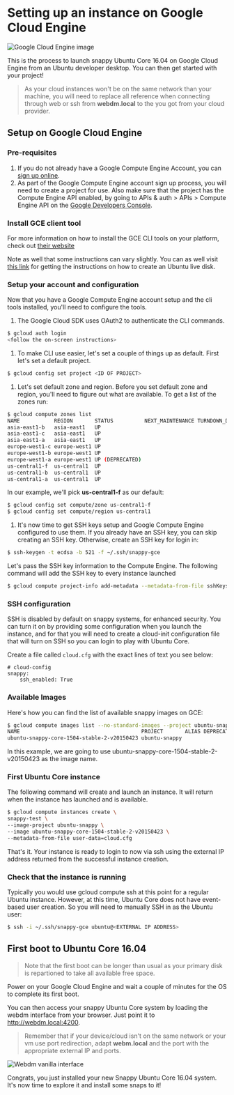 # Setting up an instance on Google Cloud Engine

![Google Cloud Engine image](https://raw.githubusercontent.com/ubuntu-core/snappy-dev-website/master/src/img/devices/gce.png "Google Cloud Engine image")

This is the process to launch snappy Ubuntu Core 16.04 on Google Cloud Engine from an Ubuntu developer desktop.
You can then get started with your project!

> As your cloud instances won't be on the same network than your machine, you will need to replace all reference when
> connecting through web or ssh from **webdm.local** to the **<external-ip>** you got from your cloud provider.

## Setup on Google Cloud Engine

### Pre-requisites

1. If you do not already have a Google Compute Engine Account, you can [sign up online](https://cloud.google.com/compute/docs/signup).
1.  As part of the Google Compute Engine account sign up process, you will need to create a project for use. Also make
sure that the project has the Compute Engine API enabled, by going to APIs & auth > APIs > Compute Engine API on the
[Google Developers Console](https://console.developers.google.com).

### Install GCE client tool

For more information on how to install the GCE CLI tools on your platform, check out [their website](https://cloud.google.com/compute/)

Note as well that some instructions can vary slightly. You can as well visit [this link](http://www.ubuntu.com/download/desktop/create-a-usb-stick-on-mac-osx)
for getting the instructions on how to create an Ubuntu live disk.

### Setup your account and configuration

Now that you have a Google Compute Engine account setup and the cli tools installed, you'll need to configure the tools.

1. The Google Cloud SDK uses OAuth2 to authenticate the CLI commands.
```sh
$ gcloud auth login
<follow the on-screen instructions>
```

1. To make CLI use easier, let's set a couple of things up as default. First let's set a default project.
```sh
$ gcloud config set project <ID OF PROJECT>
```

1. Let's set default zone and region. Before you set default zone and region, you'll need to figure out what are
available. To get a list of the zones run:

```sh
$ gcloud compute zones list
NAME           REGION       STATUS          NEXT_MAINTENANCE TURNDOWN_DATE
asia-east1-b   asia-east1   UP
asia-east1-c   asia-east1   UP
asia-east1-a   asia-east1   UP
europe-west1-c europe-west1 UP
europe-west1-b europe-west1 UP
europe-west1-a europe-west1 UP (DEPRECATED)
us-central1-f  us-central1  UP
us-central1-b  us-central1  UP
us-central1-a  us-central1  UP
```

In our example, we'll pick **us-central1-f** as our default:
```sh
$ gcloud config set compute/zone us-central1-f
$ gcloud config set compute/region us-central1
```

1. It's now time to get SSH keys setup and Google Compute Engine configured to use them. If you already have an SSH key, you can
 skip creating an SSH key. Otherwise, create an SSH key for login in:
```sh
$ ssh-keygen -t ecdsa -b 521 -f ~/.ssh/snappy-gce
```

Let's pass the SSH key information to the Compute Engine. The following command will add the SSH key to every instance launched
```sh
$ gcloud compute project-info add-metadata --metadata-from-file sshKeys=~/.ssh/snappy-gce.pub
```

### SSH configuration

SSH is disabled by default on snappy systems, for enhanced security. You can turn it on by providing some configuration
when you launch the instance, and for that you will need to create a cloud-init configuration file that will turn on SSH
so you can login to play with Ubuntu Core.

Create a file called `cloud.cfg` with the exact lines of text you see below:
```
# cloud-config
snappy:
    ssh_enabled: True
```

### Available Images
Here's how you can find the list of available snappy images on GCE:
```sh
$ gcloud compute images list --no-standard-images --project ubuntu-snappy
NAME                                       PROJECT       ALIAS DEPRECATED STATUS
ubuntu-snappy-core-1504-stable-2-v20150423 ubuntu-snappy                  READY
```

In this example, we are going to use ubuntu-snappy-core-1504-stable-2-v20150423 as the image name.

### First Ubuntu Core instance

 The following command will create and launch an instance. It will return when the instance has launched and is available.
 ```sh
$ gcloud compute instances create \
snappy-test \
--image-project ubuntu-snappy \
--image ubuntu-snappy-core-1504-stable-2-v20150423 \
--metadata-from-file user-data=cloud.cfg
```

That's it. Your instance is ready to login to now via ssh using the external IP address returned from the successful instance creation.

### Check that the instance is running

Typically you would use gcloud compute ssh <name> at this point for a regular Ubuntu instance. However, at this time,
Ubuntu Core does not have event-based user creation. So you will need to manually SSH in as the Ubuntu user:
```sh
$ ssh -i ~/.ssh/snappy-gce ubuntu@<EXTERNAL IP ADDRESS>
```

## First boot to Ubuntu Core 16.04

> Note that the first boot can be longer than usual as your primary disk is repartioned to take all available free space.

Power on your Google Cloud Engine and wait a couple of minutes for the OS to complete its first boot.

You can then access your snappy Ubuntu Core system by loading the webdm interface from your browser. Just point it to
http://webdm.local:4200.

> Remember that if your device/cloud isn't on the same network or your vm use port redirection, adapt **webm.local** and
> the port with the appropriate external IP and ports.

![Webdm vanilla interface](https://raw.githubusercontent.com/ubuntu-core/snappy-dev-website/master/src/img/setup/webdm.png)



Congrats, you just installed your new Snappy Ubuntu Core 16.04 system. It's now time to explore it and
install some snaps to it!
